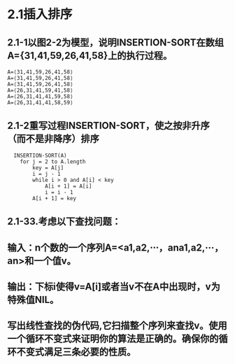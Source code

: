 # 2.1插入排序

## 2.1-1以图2-2为模型，说明INSERTION-SORT在数组A={31,41,59,26,41,58}上的执行过程。
  
    A=⟨31,41,59,26,41,58⟩
    A=⟨31,41,59,26,41,58⟩
    A=⟨31,41,59,26,41,58⟩
    A=⟨26,31,41,59,41,58⟩
    A=⟨26,31,41,41,59,58⟩
    A=⟨26,31,41,41,58,59⟩	
    
## 2.1-2重写过程INSERTION-SORT，使之按非升序（而不是非降序）排序

```
  INSERTION-SORT(A)
    for j = 2 to A.length
        key = A[j]
        i = j - 1
        while i > 0 and A[i] < key
            A[i + 1] = A[i]
            i = i - 1
        A[i + 1] = key
 ```

## 2.1-33.考虑以下查找问题：
## 输入：n个数的一个序列A=<a1,a2,⋅⋅⋅，ana1,a2,···，an>和一个值v。
## 输出：下标i使得v=A[i]或者当v不在A中出现时，v为特殊值NIL。
## 写出线性查找的伪代码,它扫描整个序列来查找v。使用一个循环不变式来证明你的算法是正确的。确保你的循环不变式满足三条必要的性质。

 
 
